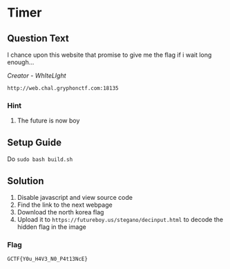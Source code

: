 # Timer

## Question Text

I chance upon this website that promise to give me the flag if i wait long enough...
 
*Creator - WhIteLIght*

`http://web.chal.gryphonctf.com:18135`
### Hint
1. The future is now boy

## Setup Guide
Do `sudo bash build.sh`

## Solution
1) Disable javascript and view source code
2) Find the link to the next webpage
3) Download the north korea flag
4) Upload it to `https://futureboy.us/stegano/decinput.html` to decode the hidden flag in the image

### Flag
`GCTF{Y0u_H4V3_N0_P4t13NcE}`


